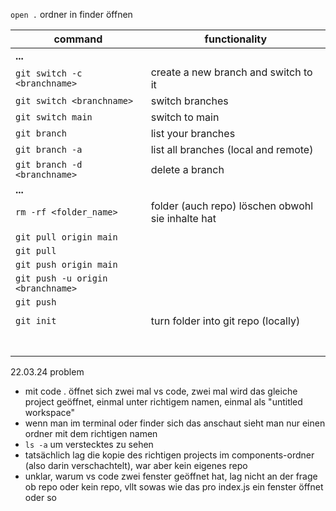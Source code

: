 `open .` ordner in finder öffnen

| command                           | functionality                                     |
| --------------------------------- | ------------------------------------------------- |
| **...**                           |                                                   |
| `git switch -c <branchname>`      | create a new branch and switch to it              |
| `git switch <branchname>`         | switch branches                                   |
| `git switch main`                 | switch to main                                    |
| `git branch`                      | list your branches                                |
| `git branch -a`                   | list all branches (local and remote)              |
| `git branch -d <branchname>`      | delete a branch                                   |
| **...**                           |                                                   |
| `rm -rf <folder_name>`            | folder (auch repo) löschen obwohl sie inhalte hat |
|                                   |                                                   |
| `git pull origin main`            |                                                   |
| `git pull`                        |                                                   |
| `git push origin main`            |                                                   |
| `git push -u origin <branchname>` |                                                   |
| `git push`                        |                                                   |
|                                   |                                                   |
| `git init`                        | turn folder into git repo (locally)               |
|                                   |                                                   |
|                                   |                                                   |
|                                   |                                                   |
|                                   |                                                   |
|                                   |                                                   |
|                                   |                                                   |
|                                   |                                                   |

22.03.24 problem

- mit code . öffnet sich zwei mal vs code, zwei mal wird das gleiche project geöffnet, einmal unter richtigem namen, einmal als "untitled workspace"
- wenn man im terminal oder finder sich das anschaut sieht man nur einen ordner mit dem richtigen namen
- `ls -a` um verstecktes zu sehen
- tatsächlich lag die kopie des richtigen projects im components-ordner (also darin verschachtelt), war aber kein eigenes repo
- unklar, warum vs code zwei fenster geöffnet hat, lag nicht an der frage ob repo oder kein repo, vllt sowas wie das pro index.js ein fenster öffnet oder so
